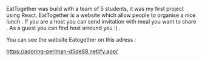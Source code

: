 
EatTogether was build with a team of 5 students, it was my first project using React.
EatTogether is a website which allow people to organise a nice lunch .
If you are a host you can send invitation with meal you want to share .
As a guest you can find host arround you :) .

You can see the website Eatogether on this adress : 

https://adoring-perlman-d5de88.netlify.app/
